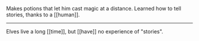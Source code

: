 Makes potions that let him cast magic at a distance.
Learned how to tell stories, thanks to a [[human]].

* * *

Elves live a long [[time]], but [[have]] no experience of "stories".